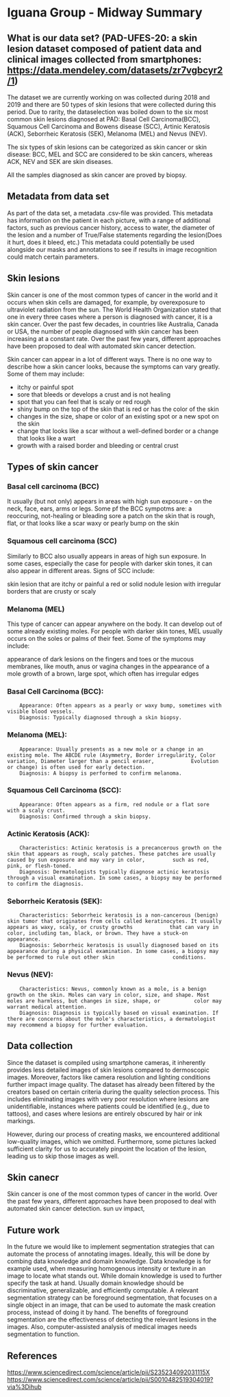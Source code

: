 # Iguana Group - Midway Summary

## What is our data set? (PAD-UFES-20: a skin lesion dataset composed of patient data and clinical images collected from smartphones: https://data.mendeley.com/datasets/zr7vgbcyr2/1)

The dataset we are currently working on was collected during 2018 and 2019 and there are 50 types of skin lesions that were collected during this period. Due to rarity, the dataselection was boiled down to the six most common skin lesions diagnosed at PAD: Basal Cell Carcinoma(BCC), Squamous Cell Carcinoma and Bowens disease (SCC), Artinic Keratosis (ACK), Seborrheic Keratosis (SEK), Melanoma (MEL) and Nevus (NEV). 

The six types of skin lesions can be categorized as skin cancer or skin disease:
BCC, MEL and SCC are considered to be skin cancers, whereas ACK, NEV and SEK are skin diseases. 

All the samples diagnosed as skin cancer are proved by biopsy.


## Metadata from data set
As part of the data set, a metadata .csv-file was provided. This metadata has information on the patient in each picture, with a range of additional factors, such as previous cancer history, access to water, the diameter of the lesion and a number of True/False statements regarding the lesion(Does it hurt, does it bleed, etc.)
This metadata could potentially be used alongside our masks and annotations to see if results in image recognition could match certain parameters.

## Skin lesions
Skin cancer is one of the most common types of cancer in the world and it occurs when skin cells are damaged, for example, by overexposure to ultraviolet radiation from the sun. The World Health Organization stated that one in every three cases where a person is diagnosed with cancer, it is a skin cancer. Over the past few decades, in countries like Australia, Canada or USA, the number of people diagnosed with skin cancer has been increasing at a constant rate. Over the past few years, different approaches have been proposed to deal with automated skin cancer detection.

Skin cancer can appear in a lot of different ways. There is no one way to describe how a skin cancer looks, because the symptoms can vary greatly. Some of them may include:

* itchy or painful spot
* sore that bleeds or develops a crust and is not healing 
* spot that you can feel that is scaly or red rough
* shiny bump on the top of the skin that is red or has the color of the skin 
* changes in the size, shape or color of an existing spot or a new spot on the skin
* change that looks like a scar without a well-defined border or a change that looks like a wart
* growth with a raised border and bleeding or central crust

## Types of skin cancer
### Basal cell carcinoma (BCC)
It usually (but not only) appears in areas with high sun exposure - on the neck, face, ears, arms or legs. Some pf the BCC sympotms are:
a reoccuring, not-healing or bleading sore
a patch on the skin that is rough, flat, or that looks like a scar
waxy or pearly bump on the skin

### Squamous cell carcinoma (SCC)
Similarly to BCC also usually appears in areas of high sun exposure. In some cases, especially the case for people with darker skin tones, it can also appear in different areas. Signs of SCC include:

skin lesion that are itchy or painful
a red or solid nodule
lesion with irregular borders that are crusty or scaly


### Melanoma (MEL) 
This type of cancer can appear anywhere on the body. It can develop out of some already existing moles. For  people with darker skin tones, MEL usually occurs on the soles or palms of their feet. Some of the symptoms may include:

appearance of dark lesions on the fingers and toes or the mucous membranes, like mouth, anus or vagina
changes in the appearance of a mole
growth of a brown, large spot, which often has irregular edges

### Basal Cell Carcinoma (BCC):
        Appearance: Often appears as a pearly or waxy bump, sometimes with visible blood vessels.
        Diagnosis: Typically diagnosed through a skin biopsy.

### Melanoma (MEL):
        Appearance: Usually presents as a new mole or a change in an existing mole. The ABCDE rule (Asymmetry, Border irregularity, Color variation, Diameter larger than a pencil eraser,            Evolution or change) is often used for early detection.
        Diagnosis: A biopsy is performed to confirm melanoma.

### Squamous Cell Carcinoma (SCC):
        Appearance: Often appears as a firm, red nodule or a flat sore with a scaly crust.
        Diagnosis: Confirmed through a skin biopsy.

### Actinic Keratosis (ACK):
        Characteristics: Actinic keratosis is a precancerous growth on the skin that appears as rough, scaly patches. These patches are usually caused by sun exposure and may vary in color,         such as red, pink, or flesh-toned.
        Diagnosis: Dermatologists typically diagnose actinic keratosis through a visual examination. In some cases, a biopsy may be performed to confirm the diagnosis.

### Seborrheic Keratosis (SEK):
        Characteristics: Seborrheic keratosis is a non-cancerous (benign) skin tumor that originates from cells called keratinocytes. It usually appears as waxy, scaly, or crusty growths            that can vary in color, including tan, black, or brown. They have a stuck-on appearance.
        Diagnosis: Seborrheic keratosis is usually diagnosed based on its appearance during a physical examination. In some cases, a biopsy may be performed to rule out other skin                   conditions.

### Nevus (NEV):
        Characteristics: Nevus, commonly known as a mole, is a benign growth on the skin. Moles can vary in color, size, and shape. Most moles are harmless, but changes in size, shape, or           color may warrant medical attention.
        Diagnosis: Diagnosis is typically based on visual examination. If there are concerns about the mole's characteristics, a dermatologist may recommend a biopsy for further evaluation.
  

## Data collection 
Since the dataset is compiled using smartphone cameras, it inherently provides less detailed images of skin lesions compared to dermoscopic images. Moreover, factors like camera resolution and lighting conditions further impact image quality. The dataset has already been filtered by the creators based on certain criteria during the quality selection process. This includes eliminating images with very poor resolution where lesions are unidentifiable, instances where patients could be identified (e.g., due to tattoos), and cases where lesions are entirely obscured by hair or ink markings.

However, during our process of creating masks, we encountered additional low-quality images, which we omitted. Furthermore, some pictures lacked sufficient clarity for us to accurately pinpoint the location of the lesion, leading us to skip those images as well.

## Skin canecr
Skin cancer is one of the most common types of cancer in the world. Over the past few years, different approaches have been proposed to deal with automated skin cancer detection. sun uv impact, 

## Future work

In the future we would like to implement segmentation strategies that can automate the process of annotating images. Ideally, this will be done by combing data knowledge and domain knowledge. Data knowledge is for example used, when measuring homogenous intensity or texture in an image to locate what stands out. While domain knowledge is used to further specify the task at hand. Usually domain knowledge should be discriminative, generalizable, and efficiently computable. 
A relevant segmentation strategy can be foreground segmentation, that focuses on a single object in an image, that can be used to automate the mask creation process, instead of doing it by hand. The benefits of foreground segmentation are the effectiveness of detecting the relevant lesions in the images. Also, computer-assisted analysis of medical images needs segmentation to function.  

## References
https://www.sciencedirect.com/science/article/pii/S235234092031115X
https://www.sciencedirect.com/science/article/pii/S0010482519304019?via%3Dihub

